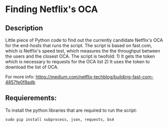 # Finding Netflix's OCA
## Description
Little piece of Python code to find out the currently candidate Netflix's OCA for the end-hosts that runs the script.
The script is based on fast.com, which is Netflix's speed test, which measures the the throughput between the users and the closest OCA.
The script is twofold: 
	1) It gets the token which is necessary to requests for the OCA list 
	2) It uses the token to download the list of OCA.

For more info: https://medium.com/netflix-techblog/building-fast-com-4857fe0f8adb

## Requierements:
To install the python libraries that are required to run the script:
```
sudo pip install subprocess, json, requests, bs4
```
